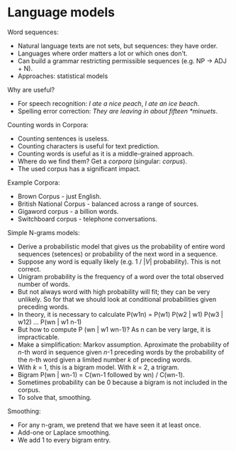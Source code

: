 # Language models

Word sequences:
* Natural language texts are not sets, but sequences: they have order.
* Languages where order matters a lot or which ones don't.
* Can build a grammar restricting permissible sequences (e.g. NP -> ADJ + N).
* Approaches: statistical models

Why are useful?
* For speech recognition: _I ate a nice peach_, _I ate an ice beach_.
* Spelling error correction: _They are leaving in about fifteen *minuets_.

Counting words in Corpora:
* Counting sentences is useless.
* Counting characters is useful for text prediction.
* Counting words is useful as it is a middle-grained approach.
* Where do we find them? Get a _corpora_ (singular: _corpus_).
* The used corpus has a significant impact.

Example Corpora:
* Brown Corpus - just English.
* British National Corpus - balanced across a range of sources.
* Gigaword corpus - a billion words.
* Switchboard corpus - telephone conversations.

Simple N-grams models:
* Derive a probabilistic model that gives us the probability of entire word sequences (setences) or probability of the next word in a sequence.
* Suppose any word is equally likely (e.g. 1 / |_V_| probability). This is not correct.
* Unigram probability is the frequency of a word over the total observed number of words.
* But not always word with high probability will fit; they can be very unlikely. So for that we should look at conditional probabilities given preceding words.
* In theory, it is necessary to calculate P(w1n) = P(w1) P(w2 | w1) P(w3 | w12) ... P(wn | w1 n-1)
* But how to compute P (wn | w1 wn-1)? As n can be very large, it is impracticable.
* Make a simplification: Markov assumption. Aproximate the probability of _n_-th word in sequence given _n_-1 preceding words by the probability of the _n_-th word given a limited number _k_ of preceding words.
* With _k_ = 1, this is a bigram model. With _k_ = 2, a trigram.
* Bigram P(wn | wn-1) = C(wn-1 followed by wn) / C(wn-1).
* Sometimes probability can be 0 because a bigram is not included in the corpus.
* To solve that, smoothing.

Smoothing:
* For any n-gram, we pretend that we have seen it at least once.
* Add-one or Laplace smoothing.
* We add 1 to every bigram entry.